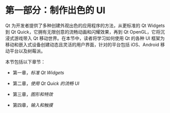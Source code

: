 # 第一部分：制作出色的 UI

Qt 为开发者提供了多种创建外观出色的应用程序的方法，从更标准的 Qt Widgets 到 Qt Quick，它拥有无限创意的流畅动画和闪耀效果，再到 Qt OpenGL，它将沉浸式游戏带入 Qt 移动世界。在本节中，读者将学习如何使用 Qt 的各种 UI 框架为移动和嵌入式设备创建动态且灵活的用户界面，针对的平台包括 iOS、Android 移动平台以及树莓派。

本节包括以下章节：

+   第一章，*标准 Qt Widgets*

+   第二章，*使用 Qt Quick 的流畅 UI*

+   第三章，*图形和特效*

+   第四章，*输入和触摸*
